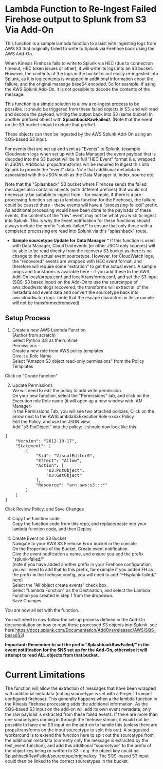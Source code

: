 # Lambda Function to Re-Ingest Failed Firehose output to Splunk from S3 Via Add-On

This function is a sample lambda function to assist with ingesting logs from AWS S3 that originally failed to write to Splunk via Firehose back using the AWS Add-On.

When Kinesis Firehose fails to write to Splunk via HEC (due to connection timeout, HEC token issues or other), it will write its logs into an S3 bucket. However, the contents of the logs in the bucket is not easily re-ingested into Splunk, as it is log contents is wrapped in additional information about the failure, and the original message base64 encoded. So for example, if using the AWS Splunk Add-On, it is not possible to decode the contents of the message.

This function is a simple solution to allow a re-ingest process to be possible. It should be triggered from these failed objects in S3, and will read and decode the payload, writing the output back into S3 (same bucket) in another prefixed object with **SplashbackRawFailed/**. (Note that the event on the S3 bucket should exclude that prefix!)

These objects can then be ingested by the AWS Splunk Add-On using an SQS-based S3 input.

For events that are set up and sent as "Events" to Splunk, (example Cloudwatch logs when set up with Data Manager) the event payload that is decoded into the S3 bucket will be in full "HEC Event" format (i.e. wrapped in JSON). Additional props/transforms will be required to ingest this into Splunk to provide the "event" data. Note that additional metadata is associated with this JSON such as the Data Manager id, index, source etc.

Note that the "Splashback" S3 bucket where Firehose sends the failed messages also contains objects (with different prefixes) that would not necessarily be suitable to ingest from - for example, if there is a pre-processing function set up (a lambda function for the Firehose), the failiure could be caused there - these events will have a "processing-failed/" prefix. As additional processing would have been done to the payloads of these events, the contents of the "raw" event may not be what you wish to ingest into Splunk. This is why the Event notification for these functions should always include the prefix "splunk-failed/" to ensure that only those with a completed processing are read into Splunk via this "splashback" route.

* **Sample sourcetype Update for Data Manager** *
If this function is used with Data Manager, CloudTrail events (or other JSON only sources) will be able to be read directly from the recovery S3 bucket as there is no change to the actual event sourcetype. However, for CloudWatch logs, the "recovered" events are wrapped with HEC event format, and therefore will require some "extration" to get the actual event. A sample props and transforms is available here - if you add these to the AWS Add-On local/props.conf and local/transforms.conf, and set the S3 input (SQS-S3 based input) on the Add-On to use the sourcetype of aws:cloudwatchlogs:recovered, the transforms will extract all of the metadata and event data and convert the sourcetype back into aws:cloudwatch logs. (note that the escape characters in this example will not be transformed/removed)


## Setup Process

1. Create a new AWS Lambda Function<br>
(Author from scratch)<br>
Select Python 3.8 as the runtime<br>
Permissions - <br>
Create a new role from AWS policy templates<br>
Give it a Role Name<br>
Select "Amazon S3 object read-only permissions" from the Policy Templates<br>

Click on "Create function"

2. Update Permissions<br>
We will need to edit the policy to add write permission<br>
On your new function, select the "Permissions" tab, and click on the Execution role Role name (it will open up a new window with IAM Manager)<br>
In the Permissions Tab, you will see two attached policies, Click on the arrow next to the AWSLambdaS3ExecutionRole-xxxxx Policy<br>
Edit the Policy, and use the JSON view.<br>
Add "s3:PutObject" into the policy: it should now look like this:<br>

<pre>
{
    "Version": "2012-10-17",
    "Statement": [
        {
            "Sid": "VisualEditor0",
            "Effect": "Allow",
            "Action": [
                "s3:PutObject",
                "s3:GetObject"
            ],
            "Resource": "arn:aws:s3:::*"
        }
    ]
}
</pre>

Click Review Policy, and Save Changes

3. Copy the function code<br>
Copy the function code from this repo, and replace/paste into your lambda function code, and then Deploy<br>

4. Create Event on S3 Bucket<br>
Navigate to your AWS S3 Firehose Error bucket in the console<br>
On the Properties of the Bucket, Create event notification.<br>
Give the event notification a name, and ensure you add the prefix "splunk-failed/" <br>
(note if you have added another prefix in your Firehose configuration, you will need to add that to this prefix, for example if you added FH as the prefix in the firehose config, you will need to add "FHsplunk-failed/" here)<br>
Select the "All object create events" check box.<br>
Select "Lambda Function" as the Destination, and select the Lambda Function you created in step 1 from the dropdown.<br>
Save Changes<br>

You are now all set with the function.

You will need to now follow the set-up process defined in the Add-On documentation on how to read these processed S3 objects into Splunk. see here https://docs.splunk.com/Documentation/AddOns/released/AWS/SQS-basedS3) <br>

**Important: Remember to set the prefix "SplashbackRawFailed/" in the event notification for the SNS set up for the Add-On, otherwise it will attempt to read ALL objects from that bucket.**


# Current Limitations

The function will allow the extraction of messages that have been wrapped with additional metadata (noting sourcetype is set with a Project Trumpet configured firehose). This generally happens when a the lambda function in the Kinesis Firehose processing adds the additional information. As the SQS-based S3 input on the add-on will add its own event metadata, only the raw payload is extracted from these failed events.
If there are more than one sourcetypes coming in through the firehose stream, it would not be possible to have one S3 input on the add-on to handle this (unless there are props/transforms on the input sourcetype to split this out).
A suggested workaround is to extend the function here to split out the sourcetype from the additional metadata (currently only the message is extracted by the test_event function), and add this additional "sourcetype" to the prefix of the object key being re-written to S3 - e.g. the object key could be SplashbackRawFailed/sourcetype/originalkey. The SQS-based S3 input could then be linked to the correct sourcetypes in the bucket.



